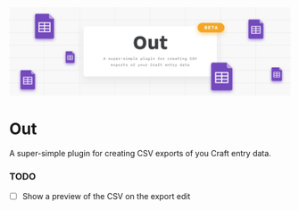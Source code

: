 ![Out for Craft CMS](resources/imgs/Out.png)

# Out

A super-simple plugin for creating CSV exports of you Craft entry data.

### TODO
- [ ] Show a preview of the CSV on the export edit